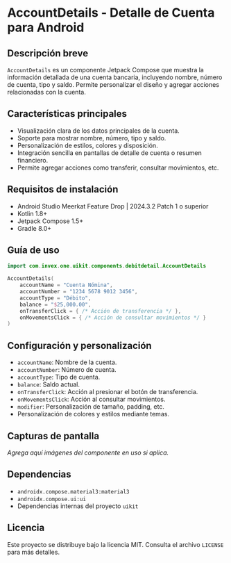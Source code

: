 # AccountDetails - Detalle de Cuenta para Android

## Descripción breve
`AccountDetails` es un componente Jetpack Compose que muestra la información detallada de una cuenta bancaria, incluyendo nombre, número de cuenta, tipo y saldo. Permite personalizar el diseño y agregar acciones relacionadas con la cuenta.

## Características principales
- Visualización clara de los datos principales de la cuenta.
- Soporte para mostrar nombre, número, tipo y saldo.
- Personalización de estilos, colores y disposición.
- Integración sencilla en pantallas de detalle de cuenta o resumen financiero.
- Permite agregar acciones como transferir, consultar movimientos, etc.

## Requisitos de instalación
- Android Studio Meerkat Feature Drop | 2024.3.2 Patch 1 o superior
- Kotlin 1.8+
- Jetpack Compose 1.5+
- Gradle 8.0+

## Guía de uso
```kotlin
import com.invex.one.uikit.components.debitdetail.AccountDetails

AccountDetails(
    accountName = "Cuenta Nómina",
    accountNumber = "1234 5678 9012 3456",
    accountType = "Débito",
    balance = "$25,000.00",
    onTransferClick = { /* Acción de transferencia */ },
    onMovementsClick = { /* Acción de consultar movimientos */ }
)
```

## Configuración y personalización
- `accountName`: Nombre de la cuenta.
- `accountNumber`: Número de cuenta.
- `accountType`: Tipo de cuenta.
- `balance`: Saldo actual.
- `onTransferClick`: Acción al presionar el botón de transferencia.
- `onMovementsClick`: Acción al consultar movimientos.
- `modifier`: Personalización de tamaño, padding, etc.
- Personalización de colores y estilos mediante temas.

## Capturas de pantalla
_Agrega aquí imágenes del componente en uso si aplica._

## Dependencias
- `androidx.compose.material3:material3`
- `androidx.compose.ui:ui`
- Dependencias internas del proyecto `uikit`

## Licencia
Este proyecto se distribuye bajo la licencia MIT. Consulta el archivo `LICENSE` para más detalles.

